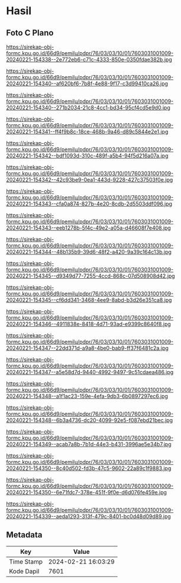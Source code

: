 # Hasil

## Foto C Plano

https://sirekap-obj-formc.kpu.go.id/66d9/pemilu/pdpr/76/03/03/10/01/7603031001009-20240221-154338--2e772eb6-c71c-4333-850e-0350fdae382b.jpg

https://sirekap-obj-formc.kpu.go.id/66d9/pemilu/pdpr/76/03/03/10/01/7603031001009-20240221-154340--af620bf6-7b8f-4e88-9f17-c3d99410ca26.jpg

https://sirekap-obj-formc.kpu.go.id/66d9/pemilu/pdpr/76/03/03/10/01/7603031001009-20240221-154340--271b2034-21c8-4cc1-bd34-95cf4cd5e9d0.jpg

https://sirekap-obj-formc.kpu.go.id/66d9/pemilu/pdpr/76/03/03/10/01/7603031001009-20240221-154341--ff4f9b8c-18ce-468b-9a46-d89c5844e2e1.jpg

https://sirekap-obj-formc.kpu.go.id/66d9/pemilu/pdpr/76/03/03/10/01/7603031001009-20240221-154342--bdf1093d-310c-489f-a5b4-94f5d216a07a.jpg

https://sirekap-obj-formc.kpu.go.id/66d9/pemilu/pdpr/76/03/03/10/01/7603031001009-20240221-154342--42c93be9-0ea1-443d-9228-427c37503f0e.jpg

https://sirekap-obj-formc.kpu.go.id/66d9/pemilu/pdpr/76/03/03/10/01/7603031001009-20240221-154343--cfa0a874-827b-4e20-8cdb-2d5503ddf096.jpg

https://sirekap-obj-formc.kpu.go.id/66d9/pemilu/pdpr/76/03/03/10/01/7603031001009-20240221-154343--eeb1278b-5f4c-49e2-a05a-d46608f7e408.jpg

https://sirekap-obj-formc.kpu.go.id/66d9/pemilu/pdpr/76/03/03/10/01/7603031001009-20240221-154344--48b135b9-39d6-48f2-a420-9a39c164c13b.jpg

https://sirekap-obj-formc.kpu.go.id/66d9/pemilu/pdpr/76/03/03/10/01/7603031001009-20240221-154345--d9349d77-7255-4ccd-868c-07d508908d42.jpg

https://sirekap-obj-formc.kpu.go.id/66d9/pemilu/pdpr/76/03/03/10/01/7603031001009-20240221-154345--cf6dd341-3468-4ee9-8abd-b3d26e351ca8.jpg

https://sirekap-obj-formc.kpu.go.id/66d9/pemilu/pdpr/76/03/03/10/01/7603031001009-20240221-154346--4911838e-8418-4d71-93ad-e9399c8640f8.jpg

https://sirekap-obj-formc.kpu.go.id/66d9/pemilu/pdpr/76/03/03/10/01/7603031001009-20240221-154347--22dd371d-a9a8-4be0-bab9-ff37f6481c2a.jpg

https://sirekap-obj-formc.kpu.go.id/66d9/pemilu/pdpr/76/03/03/10/01/7603031001009-20240221-154347--a5e58d7d-9440-4992-9497-9c51cdaea486.jpg

https://sirekap-obj-formc.kpu.go.id/66d9/pemilu/pdpr/76/03/03/10/01/7603031001009-20240221-154348--a1f1ac23-159e-4efa-9db3-6b0897297ec6.jpg

https://sirekap-obj-formc.kpu.go.id/66d9/pemilu/pdpr/76/03/03/10/01/7603031001009-20240221-154348--6b3a4736-dc20-4099-92e5-f087ebd21bec.jpg

https://sirekap-obj-formc.kpu.go.id/66d9/pemilu/pdpr/76/03/03/10/01/7603031001009-20240221-154349--acab7a8b-7b1d-44e3-b431-3996ae5e34b7.jpg

https://sirekap-obj-formc.kpu.go.id/66d9/pemilu/pdpr/76/03/03/10/01/7603031001009-20240221-154350--8c40d502-fd3b-47c5-9602-22a89c1f9883.jpg

https://sirekap-obj-formc.kpu.go.id/66d9/pemilu/pdpr/76/03/03/10/01/7603031001009-20240221-154350--6e71fdc7-378e-451f-9f0e-d6d076fe459e.jpg

https://sirekap-obj-formc.kpu.go.id/66d9/pemilu/pdpr/76/03/03/10/01/7603031001009-20240221-154339--aeda1293-313f-479c-8401-bc0d48d09d89.jpg


## Metadata

| Key        | Value               |
| ---------- | ------------------- |
| Time Stamp | 2024-02-21 16:03:29 |
| Kode Dapil | 7601                |



